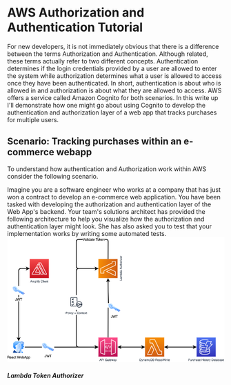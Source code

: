 # AWS Authorization and Authentication Tutorial

For new developers, it is not immediately obvious that there is a difference between the terms Authorization and Authentication. Although related, these terms actually refer to two different concepts. Authentication determines if the login credentials provided by a user are allowed to enter the system while authorization determines what a user is allowed to access once they have been authenticated. In short, authentication is about who is allowed in and authorization is about what they are allowed to access. AWS offers a service called Amazon Cognito for both scenarios. In this write up I'll demonstrate how one might go about using Cognito to develop the authentication and authorization layer of a web app that tracks purchases for multiple users.

## Scenario: Tracking purchases within an e-commerce webapp

To understand how authentication and Authorization work within AWS consider the following scenario.

Imagine you are a software engineer who works at a company that has just won a contract to develop an e-commerce web application. You have been tasked with developing the authorization and authentication layer of the Web App's backend. Your team's solutions architect has provided the following architecture to help you visualize how the authorization and authentication layer might look. She has also asked you to test that your implementation works by writing some automated tests.
![image](architecture-white-background.png)

##### Lambda Token Authorizer
